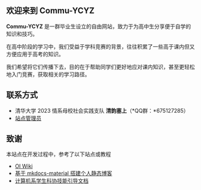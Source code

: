## 欢迎来到 **Commu-YCYZ**

**Commu-YCYZ** 是一群毕业生设立的自由网站，致力于为高中生分享便于自学的知识和技巧。

在高中阶段的学习中，我们受益于学科竞赛的背景，往往积累了一些高于课内但又方便应用于高考的知识。

我们希望将它们传播下去，目的在于帮助同学们更好地应对课内知识，甚至更轻松地入门竞赛，获取相关的学习路径。

## 联系方式

- 清华大学 2023 情系母校社会实践支队 **清韵塞上**（*QQ群：*675127285）
- [站点管理员](mailto:yangzheh22@mails.tsinghua.edu.cn)

## 致谢

本站点在开发过程中，参考了以下站点或教程

- [OI Wiki](https://oi-wiki.org/)
- [基于 mkdocs-material 搭建个人静态博客](https://cyent.github.io/markdown-with-mkdocs-material/)
- [计算机系学生科协技能引导文档](https://github.com/SAST-skill-docers/sast-skill-docs)
